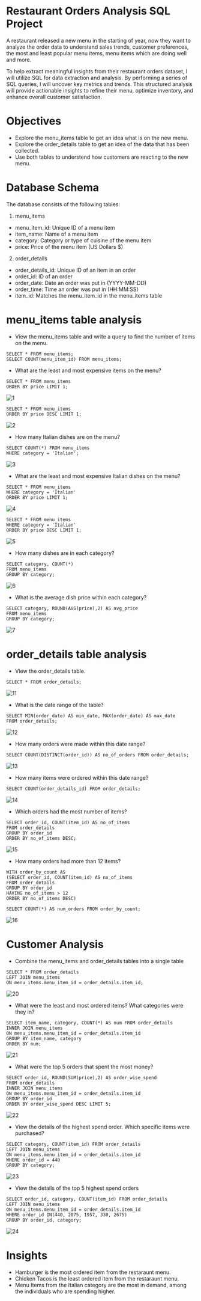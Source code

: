# Restaurant Orders Analysis SQL Project
A restaurant released a new menu in the starting of year, now they want to analyze the order data to understand sales trends, customer preferences, the most and least popular menu items, menu items which are doing well and more.

To help extract meaningful insights from their restaurant orders dataset, I will utilize SQL for data extraction and analysis. By performing a series of SQL queries, I will uncover key metrics and trends. This structured analysis will provide actionable insights to refine their menu, optimize inventory, and enhance overall customer satisfaction.

# Objectives 
- Explore the menu_items table to get an idea what is on the new menu.
- Explore the order_details table to get an idea of the data that has been collected.
- Use both tables to understend how customers are reacting to the new menu.

# Database Schema
The database consists of the following tables:
1. menu_items
- menu_item_id:	Unique ID of a menu item
- item_name:	Name of a menu item
- category:	Category or type of cuisine of the menu item
- price:	Price of the menu item (US Dollars $)

2. order_details
- order_details_id:	Unique ID of an item in an order
- order_id:	ID of an order
- order_date:	Date an order was put in (YYYY-MM-DD)
- order_time:	Time an order was put in (HH:MM:SS)
- item_id:	Matches the menu_item_id in the menu_items table

# menu_items table analysis
- View the menu_items table and write a query to find the number of items on the menu.<br/>
```
SELECT * FROM menu_items;
SELECT COUNT(menu_item_id) FROM menu_items;
```

- What are the least and most expensive items on the menu?<br/>
```
SELECT * FROM menu_items 
ORDER BY price LIMIT 1;
```
![1](https://github.com/shas87/sqlProject/assets/139848347/26dad6d0-e9f1-4b8b-8923-dabf4fae1a96)
```
SELECT * FROM menu_items
ORDER BY price DESC LIMIT 1;
```
![2](https://github.com/shas87/sqlProject/assets/139848347/e7ddcd6b-abb7-4f95-97f5-f82503b2d3d4)

- How many Italian dishes are on the menu? 
```
SELECT COUNT(*) FROM menu_items
WHERE category = 'Italian';
```
![3](https://github.com/shas87/sqlProject/assets/139848347/82b73cfc-c2a9-45e3-99ee-e9208c3da0c1)

- What are the least and most expensive Italian dishes on the menu?
```
SELECT * FROM menu_items
WHERE category = 'Italian'
ORDER BY price LIMIT 1;
```
![4](https://github.com/shas87/sqlProject/assets/139848347/1bc2c395-5514-4350-bea7-9ab8ba00c6c6)
```
SELECT * FROM menu_items
WHERE category = 'Italian'
ORDER BY price DESC LIMIT 1;
```
![5](https://github.com/shas87/sqlProject/assets/139848347/5b7472a1-1e66-44d3-a627-365d9af3ee46)

- How many dishes are in each category? 
```
SELECT category, COUNT(*)
FROM menu_items
GROUP BY category;
```
![6](https://github.com/shas87/sqlProject/assets/139848347/c00cc9aa-0918-4ab7-a4b2-bf85b7b80b8b)

- What is the average dish price within each category?
```
SELECT category, ROUND(AVG(price),2) AS avg_price 
FROM menu_items
GROUP BY category;
```
![7](https://github.com/shas87/sqlProject/assets/139848347/8b168770-eefd-4c23-bc3b-bab451676dd3)

# order_details table analysis
- View the order_details table. 
```
SELECT * FROM order_details;
```
![11](https://github.com/shas87/sqlProject/assets/139848347/fa79787a-6177-44e4-9db1-dc73b49dcb57)

- What is the date range of the table?
```
SELECT MIN(order_date) AS min_date, MAX(order_date) AS max_date
FROM order_details;
```
![12](https://github.com/shas87/sqlProject/assets/139848347/fe35dbd7-0a7e-46b4-8195-618c7ddb813f)

- How many orders were made within this date range? 
```
SELECT COUNT(DISTINCT(order_id)) AS no_of_orders FROM order_details;
```
![13](https://github.com/shas87/sqlProject/assets/139848347/99fe401e-2b50-4709-b47a-11a708330111)

- How many items were ordered within this date range?
```
SELECT COUNT(order_details_id) FROM order_details;
```
![14](https://github.com/shas87/sqlProject/assets/139848347/c68fd644-37d2-4078-9ffd-73b345ea9ed7)

- Which orders had the most number of items?
```
SELECT order_id, COUNT(item_id) AS no_of_items
FROM order_details
GROUP BY order_id
ORDER BY no_of_items DESC;
```
![15](https://github.com/shas87/sqlProject/assets/139848347/02678bab-c679-4d60-9d45-244bd3dd4d02)

- How many orders had more than 12 items?
```
WITH order_by_count AS
(SELECT order_id, COUNT(item_id) AS no_of_items
FROM order_details
GROUP BY order_id
HAVING no_of_items > 12
ORDER BY no_of_items DESC) 

SELECT COUNT(*) AS num_orders FROM order_by_count;
```
![16](https://github.com/shas87/sqlProject/assets/139848347/e2f75d87-52b2-4967-9849-478a89d4e125)

# Customer Analysis
- Combine the menu_items and order_details tables into a single table
```
SELECT * FROM order_details 
LEFT JOIN menu_items
ON menu_items.menu_item_id = order_details.item_id;
```
![20](https://github.com/shas87/sqlProject/assets/139848347/e2ff312e-4e09-4f49-83b4-27ec3abbdec5)

- What were the least and most ordered items? What categories were they in?
```
SELECT item_name, category, COUNT(*) AS num FROM order_details 
INNER JOIN menu_items
ON menu_items.menu_item_id = order_details.item_id
GROUP BY item_name, category
ORDER BY num;
```
![21](https://github.com/shas87/sqlProject/assets/139848347/a6f07a16-3914-4887-bf7e-eb89dd53cd44)

- What were the top 5 orders that spent the most money?
```
SELECT order_id, ROUND(SUM(price),2) AS order_wise_spend 
FROM order_details 
INNER JOIN menu_items
ON menu_items.menu_item_id = order_details.item_id
GROUP BY order_id
ORDER BY order_wise_spend DESC LIMIT 5;
```
![22](https://github.com/shas87/sqlProject/assets/139848347/e0a4e400-4471-4094-91df-e82518c78ad4)

- View the details of the highest spend order. Which specific items were purchased?
```
SELECT category, COUNT(item_id) FROM order_details 
LEFT JOIN menu_items
ON menu_items.menu_item_id = order_details.item_id
WHERE order_id = 440
GROUP BY category;
```
![23](https://github.com/shas87/sqlProject/assets/139848347/86f8426a-9137-4e72-806b-78593cff1b37)

- View the details of the top 5 highest spend orders
```
SELECT order_id, category, COUNT(item_id) FROM order_details 
LEFT JOIN menu_items
ON menu_items.menu_item_id = order_details.item_id
WHERE order_id IN(440, 2075, 1957, 330, 2675)
GROUP BY order_id, category;
```
![24](https://github.com/shas87/sqlProject/assets/139848347/7a50b9bb-7b90-478f-a412-1554c4606006)

# Insights
- Hamburger is the most ordered item from the restaraunt menu.
- Chicken Tacos is the least ordered item from the restaraunt menu.
- Menu Items from the Italian category are the most in demand, among the individuals who are spending higher.
  
